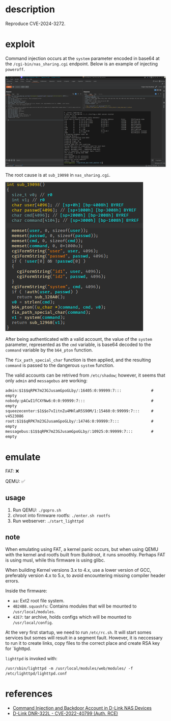 # description

Reproduce CVE-2024-3272.

# exploit


Command injection occurs at the `system` parameter encoded in base64 at the `/cgi-bin/nas_sharing.cgi` endpoint. Below is an example of injecting `poweroff`.

![exploit](./images/exploit.png)

The root cause is at `sub_19098` in `nas_sharing.cgi`. 

![nas_sharing_cgi](./images/nas_sharing_cgi.png)

After being authenticated with a valid account, the value of the `system` parameter, represented as the `cmd` variable, is base64 decoded to the `command` variable by the `b64_pton` function.

The `fix_path_special_char` function is then applied, and the resulting `command` is passed to the dangerous `system` function.

The valid accounts can be retrived from `/etc/shadow`; however, it seems that only `admin` and `messagebus` are working:

```text
admin:$1$$qRPK7m23GJusamGpoGLby/:16405:0:99999:7:::             # empty
nobody:pACwI1fCXYNw6:0:0:99999:7:::                             # empty
squeezecenter:$1$$o7vIitnZu4MHlaR5S90M/1:15460:0:99999:7:::     # v4523086
root:$1$$qRPK7m23GJusamGpoGLby/:14746:0:99999:7:::              # empty
messagebus:$1$$qRPK7m23GJusamGpoGLby/:10925:0:99999:7:::        # empty
```

# emulate

FAT: ❌

QEMU: ✅

## usage

1. Run QEMU: `./gopro.sh`
2. chroot into firmware rootfs: `./enter.sh rootfs`
3. Run webserver: `./start_lighttpd`

## note

When emulating using FAT, a kernel panic occurs, but when using QEMU with the kernel and rootfs built from Buildroot, it runs smoothly. Perhaps FAT is using musl, while this firmware is using glibc.

When building Kernel versions 3.x to 4.x, use a lower version of GCC, preferably version 4.x to 5.x, to avoid encountering missing compiler header errors.

Inside the firmware:

- `aa`: Ext2 root file system.
- `4B24B8.squashfs`: Contains modules that will be mounted to `/usr/local/modules`.
- `42E7`: tar archive, holds configs which will be mounted to `/usr/local/config`.

At the very first startup, we need to run `/etc/rc.sh`. It will start somes services but somes will result in a segment fault. However, it is neccessary to run it to create links, copy files to the correct place and create RSA key for `lighttpd.

`lighttpd` is invoked with:

```
/usr/sbin/lighttpd -m /usr/local/modules/web/modules/ -f /etc/lighttpd/lighttpd.conf
```

# references

* [Command Injection and Backdoor Account in D-Link NAS Devices](https://github.com/netsecfish/dlink)
* [D-Link DNR-322L - CVE-2022-40799 (Auth. RCE)](https://blog.mkiesel.ch/posts/dlink_dnr322/)
